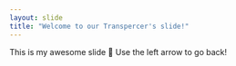 ```yaml
---
layout: slide
title: "Welcome to our Transpercer's slide!"
---
```

This is my awesome slide :tada:
Use the left arrow to go back!
